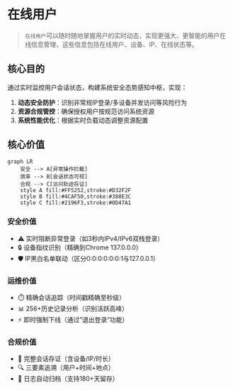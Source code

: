 # 在线用户

> `在线用户`可以随时随地掌握用户的实时动态，实现更强大、更智能的用户在线信息管理，这些信息包括在线用户、设备、IP、在线状态等。

## 核心目的
通过实时监控用户会话状态，构建系统安全态势感知中枢，实现：
1. **动态安全防护**：识别非常规IP登录/多设备并发访问等风险行为
2. **资源合规管控**：确保授权用户按规范访问系统资源
3. **系统性能优化**：根据实时负载动态调整资源配置

## 核心价值
```mermaid
graph LR
    安全 --> A[异常操作拦截]
    效率 --> B[会话状态可视]
    合规 --> C[访问轨迹存证]
    style A fill:#FF5252,stroke:#D32F2F
    style B fill:#4CAF50,stroke:#388E3C
    style C fill:#2196F3,stroke:#0D47A1
```

### 安全价值
- ⚠️ 实时阻断异常登录（如3秒内IPv4/IPv6双栈登录）
- 🔒 设备指纹识别（精确到Chrome 137.0.0.0）
- 🛡️ IP黑白名单联动（区分0:0:0:0:0:0:1与127.0.0.1）

### 运维价值
- ⏱️ 精确会话追踪（时间戳精确至秒级）
- 📊 256+历史记录分析（识别活跃高峰）
- ⚡ 即时强制下线（通过”退出登录“功能）

### 合规价值
- 📜 完整会话存证（含设备/IP/时长）
- 🔍 三要素追溯（用户+时间+地点）
- 📁 日志自动归档（支持180+天留存）


